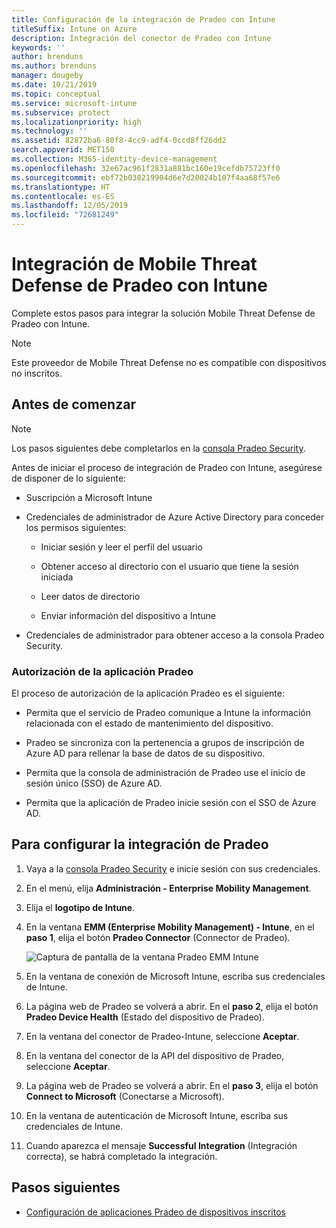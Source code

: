 ```yaml
---
title: Configuración de la integración de Pradeo con Intune
titleSuffix: Intune on Azure
description: Integración del conector de Pradeo con Intune
keywords: ''
author: brenduns
ms.author: brenduns
manager: dougeby
ms.date: 10/21/2019
ms.topic: conceptual
ms.service: microsoft-intune
ms.subservice: protect
ms.localizationpriority: high
ms.technology: ''
ms.assetid: 82872ba6-80f8-4cc9-adf4-0ccd8ff26dd2
search.appverid: MET150
ms.collection: M365-identity-device-management
ms.openlocfilehash: 32e67ac961f2831a881bc160e19cefdb75723ff0
ms.sourcegitcommit: ebf72b038219904d6e7d20024b107f4aa68f57e6
ms.translationtype: HT
ms.contentlocale: es-ES
ms.lasthandoff: 12/05/2019
ms.locfileid: "72681249"
---
```

# <a name="integrate-pradeo-mobile-threat-defense-with-intune"></a>Integración de Mobile Threat Defense de Pradeo con Intune

Complete estos pasos para integrar la solución Mobile Threat Defense de Pradeo con Intune.

> [!NOTE]  
> Este proveedor de Mobile Threat Defense no es compatible con dispositivos no inscritos.

## <a name="before-you-begin"></a>Antes de comenzar

> [!NOTE]
> Los pasos siguientes debe completarlos en la [consola Pradeo Security](https://www.apps-security.com).

Antes de iniciar el proceso de integración de Pradeo con Intune, asegúrese de disponer de lo siguiente:

- Suscripción a Microsoft Intune

- Credenciales de administrador de Azure Active Directory para conceder los permisos siguientes:

  - Iniciar sesión y leer el perfil del usuario

  - Obtener acceso al directorio con el usuario que tiene la sesión iniciada

  - Leer datos de directorio

  - Enviar información del dispositivo a Intune

- Credenciales de administrador para obtener acceso a la consola Pradeo Security.

### <a name="pradeo-app-authorization"></a>Autorización de la aplicación Pradeo

El proceso de autorización de la aplicación Pradeo es el siguiente:

- Permita que el servicio de Pradeo comunique a Intune la información relacionada con el estado de mantenimiento del dispositivo.

- Pradeo se sincroniza con la pertenencia a grupos de inscripción de Azure AD para rellenar la base de datos de su dispositivo.

- Permita que la consola de administración de Pradeo use el inicio de sesión único (SSO) de Azure AD.

- Permita que la aplicación de Pradeo inicie sesión con el SSO de Azure AD.

## <a name="to-set-up-pradeo-integration"></a>Para configurar la integración de Pradeo

1. Vaya a la [consola Pradeo Security](https://www.apps-security.com) e inicie sesión con sus credenciales.

2. En el menú, elija **Administración - Enterprise Mobility Management**.

3. Elija el **logotipo de Intune**.

4. En la ventana **EMM (Enterprise Mobility Management) - Intune**, en el **paso 1**, elija el botón **Pradeo Connector** (Connector de Pradeo). 

    ![Captura de pantalla de la ventana Pradeo EMM Intune](./media/pradeo-mtd-connector-integration/pradeo_setup.png)

5. En la ventana de conexión de Microsoft Intune, escriba sus credenciales de Intune.

5. La página web de Pradeo se volverá a abrir. En el **paso 2**, elija el botón **Pradeo Device Health** (Estado del dispositivo de Pradeo).

7. En la ventana del conector de Pradeo-Intune, seleccione **Aceptar**. 

8. En la ventana del conector de la API del dispositivo de Pradeo, seleccione **Aceptar**.

9. La página web de Pradeo se volverá a abrir. En el **paso 3**, elija el botón **Connect to Microsoft** (Conectarse a Microsoft). 

10. En la ventana de autenticación de Microsoft Intune, escriba sus credenciales de Intune.

11. Cuando aparezca el mensaje **Successful Integration** (Integración correcta), se habrá completado la integración.

## <a name="next-steps"></a>Pasos siguientes

- [Configuración de aplicaciones Pradeo de dispositivos inscritos](mtd-apps-ios-app-configuration-policy-add-assign.md)
